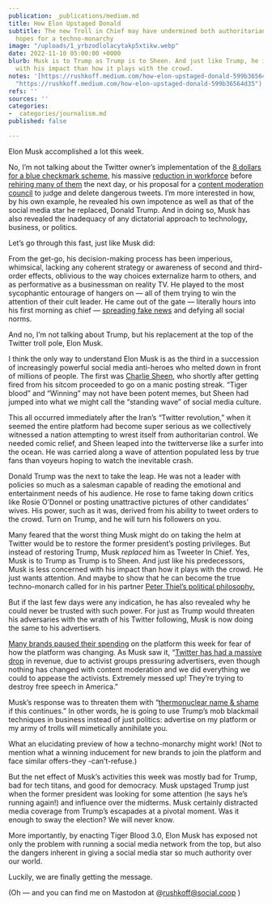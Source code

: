 ```yaml
---
publication: _publications/medium.md
title: How Elon Upstaged Donald
subtitle: The new Troll in Chief may have undermined both authoritarianism and his
  hopes for a techno-monarchy
image: "/uploads/1_yrbzodlolacytakp5xtikw.webp"
date: 2022-11-10 05:00:00 +0000
blurb: Musk is to Trump as Trump is to Sheen. And just like Trump, he is less concerned
  with his impact than how it plays with the crowd.
notes: '[https://rushkoff.medium.com/how-elon-upstaged-donald-599b36564d35](https://rushkoff.medium.com/how-elon-upstaged-donald-599b36564d35
  "https://rushkoff.medium.com/how-elon-upstaged-donald-599b36564d35")'
refs: ''
sources: ''
categories:
- _categories/journalism.md
published: false

---
```

Elon Musk accomplished a lot this week.

No, I’m not talking about the Twitter owner’s implementation of the [8 dollars for a blue checkmark scheme](https://www.rollingstone.com/culture/culture-news/elon-musk-paid-twitter-checkmarks-parody-shutdown-misinformation-disaster-1234628243/), his massive [reduction in workforce](https://www.washingtonpost.com/business/2022/11/09/elon-musk-how-not-to-fire-employees/) before [rehiring many of them](https://gizmodo.com/musk-twitter-layoffs-1849751286) the next day, or his proposal for a [content moderation council](https://twitter.com/elonmusk/status/1586059953311137792) to judge and delete dangerous tweets. I’m more interested in how, by his own example, he revealed his own impotence as well as that of the social media star he replaced, Donald Trump. And in doing so, Musk has also revealed the inadequacy of any dictatorial approach to technology, business, or politics.

Let’s go through this fast, just like Musk did:

From the get-go, his decision-making process has been imperious, whimsical, lacking any coherent strategy or awareness of second and third-order effects, oblivious to the way choices externalize harm to others, and as performative as a businessman on reality TV. He played to the most sycophantic entourage of hangers on — all of them trying to win the attention of their cult leader. He came out of the gate — literally hours into his first morning as chief — [spreading fake news](https://www.vanityfair.com/news/2022/10/elon-musk-twitter-paul-pelosi-misinformation) and defying all social norms.

And no, I’m not talking about Trump, but his replacement at the top of the Twitter troll pole, Elon Musk.

I think the only way to understand Elon Musk is as the third in a succession of increasingly powerful social media anti-heroes who melted down in front of millions of people. The first was [Charlie Sheen](https://www.youtube.com/watch?v=OKM0cERkXJQ), who shortly after getting fired from his sitcom proceeded to go on a manic posting streak. “Tiger blood” and “Winning” may not have been potent memes, but Sheen had jumped into what we might call the “standing wave” of social media culture.

This all occurred immediately after the Iran’s “Twitter revolution,” when it seemed the entire platform had become super serious as we collectively witnessed a nation attempting to wrest itself from authoritarian control. We needed comic relief, and Sheen leaped into the twitterverse like a surfer into the ocean. He was carried along a wave of attention populated less by true fans than voyeurs hoping to watch the inevitable crash.

Donald Trump was the next to take the leap. He was not a leader with policies so much as a salesman capable of reading the emotional and entertainment needs of his audience. He rose to fame taking down critics like Rosie O’Donnel or posting unattractive pictures of other candidates’ wives. His power, such as it was, derived from his ability to tweet orders to the crowd. Turn on Trump, and he will turn his followers on you.

Many feared that the worst thing Musk might do on taking the helm at Twitter would be to restore the former president’s posting privileges. But instead of restoring Trump, Musk _replaced_ him as Tweeter In Chief. Yes, Musk is to Trump as Trump is to Sheen. And just like his predecessors, Musk is less concerned with his impact than how it plays with the crowd. He just wants attention. And maybe to show that he can become the true techno-monarch called for in his partner [Peter Thiel’s political philosophy.](https://www.vanityfair.com/news/2022/04/inside-the-new-right-where-peter-thiel-is-placing-his-biggest-bets)

But if the last few days were any indication, he has also revealed why he could never be trusted with such power. For just as Trump would threaten his adversaries with the wrath of his Twitter following, Musk is now doing the same to his advertisers.

[Many brands paused their spending](https://www.washingtonpost.com/technology/2022/11/09/elon-musk-twitter-advertisers/) on the platform this week for fear of how the platform was changing. As Musk saw it, “[Twitter has had a massive drop](https://thehill.com/policy/technology/3719853-twitter-has-seen-massive-drop-in-revenue-amid-takeover-musk-says/#:\~:text=%E2%80%9CTwitter%20has%20had%20a%20massive,Musk%20wrote%20on%20the%20platform.) in revenue, due to activist groups pressuring advertisers, even though nothing has changed with content moderation and we did everything we could to appease the activists. Extremely messed up! They’re trying to destroy free speech in America.”

Musk’s response was to threaten them with “[thermonuclear name & shame](https://twitter.com/elonmusk/status/1588676939463946241) if this continues.” In other words, he is going to use Trump’s mob blackmail techniques in business instead of just politics: advertise on my platform or my army of trolls will mimetically annihilate you.

What an elucidating preview of how a techno-monarchy might work! (Not to mention what a winning inducement for new brands to join the platform and face similar offers-they -can’t-refuse.)

But the net effect of Musk’s activities this week was mostly bad for Trump, bad for tech titans, and good for democracy. Musk upstaged Trump just when the former president was looking for some attention (he says he’s running again!) and influence over the midterms. Musk certainly distracted media coverage from Trump’s escapades at a pivotal moment. Was it enough to sway the election? We will never know.

More importantly, by enacting Tiger Blood 3.0, Elon Musk has exposed not only the problem with running a social media network from the top, but also the dangers inherent in giving a social media star so much authority over our world.

Luckily, we are finally getting the message.

(Oh — and you can find me on Mastodon at @rushkoff@social.coop )